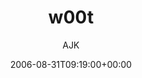 ---
title: 'w00t'
posts: 4
hash: 't533'
author: 'AJK'
date: 2006-08-31T09:19:00+00:00
sources:
  - http://forums.tokipona.org/viewtopic.php%3Ft=533.html
---